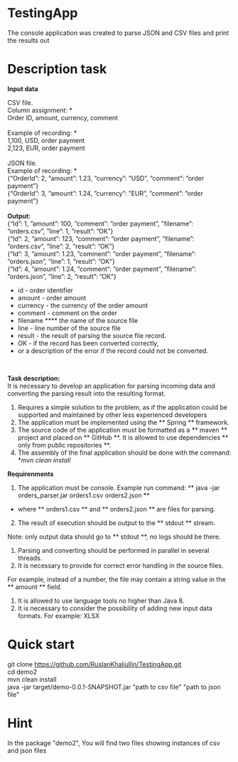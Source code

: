 # TestingApp
The console application was created to parse JSON and CSV files  and print the results out

# Description task
**Input data** <br />

CSV file.  <br /> 
Column assignment: * <br />
Order ID, amount, currency, comment <br />
<br />
Example of recording: * <br />
1,100, USD, order payment <br />
2,123, EUR, order payment <br />
<br />
JSON file. <br />
Example of recording: * <br />
{“OrderId”: 2, ”amount”: 1.23, ”currency”: ”USD”, ”comment”: ”order payment”} <br />
{“OrderId”: 3, ”amount”: 1.24, ”currency”: ”EUR”, ”comment”: ”order payment”} <br />
<br />
**Output:** <br />
{“Id”: 1, ”amount”: 100, ”comment”: ”order payment”, ”filename”: ”orders.csv”, ”line”: 1, ”result”: ”OK”}<br />
{“Id”: 2, ”amount”: 123, ”comment”: ”order payment”, ”filename”: ”orders.csv”, ”line”: 2, ”result”: ”OK”}<br />
{“Id”: 3, ”amount”: 1.23, ”comment”: ”order payment”, ”filename”: ”orders.json”, ”line”: 1, ”result”: ”OK”}<br />
{“Id”: 4, ”amount”: 1.24, ”comment”: ”order payment”, ”filename”: ”orders.json”, ”line”: 2, ”result”: ”OK”}<br />

- id - order identifier
- amount - order amount
- currency - the currency of the order amount
- comment - comment on the order
- filename **** the name of the source file
- line - line number of the source file
- result - the result of parsing the source file record.
- OK - if the record has been converted correctly,
- or a description of the error if the record could not be converted.
<br />

**Task description:**<br />
It is necessary to develop an application for parsing incoming data and converting the parsing result into the resulting format.
1. Requires a simple solution to the problem, as if the application could be supported and maintained by other less experienced developers
2. The application must be implemented using the ** Spring ** framework.
3. The source code of the application must be formatted as a ** maven ** project and placed on ** GitHub **. It is allowed to use dependencies ** only from public repositories **.
4. The assembly of the final application should be done with the command: **mvn clean install*

**Requirenments**
1. The application must be console. Example run command: ** java -jar orders_parser.jar orders1.csv orders2.json **
- where ** orders1.csv ** and ** orders2.json ** are files for parsing.
2. The result of execution should be output to the ** stdout ** stream.

Note: only output data should go to ** stdout **, no logs should be there.

1. Parsing and converting should be performed in parallel in several threads.
2. It is necessary to provide for correct error handling in the source files.

For example, instead of a number, the file may contain a string value in the ** amount ** field.

1. It is allowed to use language tools no higher than Java 8.
2. It is necessary to consider the possibility of adding new input data formats. For example: XLSX

# Quick start
git clone https://github.com/RuslanKhaliullin/TestingApp.git <br />
cd demo2 <br />
mvn clean install  <br />
java -jar target/demo-0.0.1-SNAPSHOT.jar "path to csv file" "path to json file"  <br />
  
# Hint
In the package "demo2", You will find two files showing instances of csv and json files

